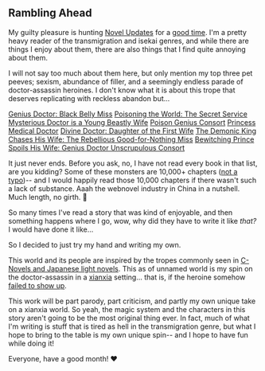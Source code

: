 ## Rambling Ahead

My guilty pleasure is hunting [Novel Updates](https://www.novelupdates.com/) for a [good time](Webnovel-Recommendations.md). I'm a pretty heavy reader of the transmigration and isekai genres, and while there are things I enjoy about them, there are also things that I find quite annoying about them. 

I will not say too much about them here, but only mention my top three pet peeves; sexism, abundance of filler, and a seemingly endless parade of doctor-assassin heroines. I don't know what it is about this trope that deserves replicating with reckless abandon but...

[Genius Doctor: Black Belly Miss](https://www.novelupdates.com/series/genius-doctor-black-belly-miss/)
[Poisoning the World: The Secret Service Mysterious Doctor is a Young Beastly Wife](https://www.novelupdates.com/series/poisoning-the-world-the-secret-service-mysterious-doctor-is-a-young-beastly-wife/)
[Poison Genius Consort](https://www.novelupdates.com/series/poison-genius-consort/)
[Princess Medical Doctor](https://www.novelupdates.com/series/princess-medical-doctor/)
[Divine Doctor: Daughter of the First Wife](https://www.novelupdates.com/series/divine-doctor-daughter-of-the-first-wife/)
[The Demonic King Chases His Wife: The Rebellious Good-for-Nothing Miss](https://www.novelupdates.com/series/the-demonic-king-chases-his-wife-the-rebellious-good-for-nothing-miss/)
[Bewitching Prince Spoils His Wife: Genius Doctor Unscrupulous Consort](https://www.novelupdates.com/series/bewitching-prince-spoils-his-wife-genius-doctor-unscrupulous-consort/)

It just never ends. Before you ask, no, I have not read every book in that list, are you kidding? Some of these monsters are 10,000+ chapters ([not a typo](https://www.novelupdates.com/series/bewitching-prince-spoils-his-wife-genius-doctor-unscrupulous-consort/))--  and I would happily read those 10,000 chapters if there wasn't such a lack of substance. Aaah the webnovel industry in China in a nutshell. Much length, no girth. 🤭

So many times I've read a story that was kind of enjoyable, and then something happens where I go, wow, why did they have to write it like _that?_ I would have done it like...

So I decided to just try my hand and writing my own. 

This world and its people are inspired by the tropes commonly seen in [C-Novels and Japanese light novels](https://www.novelupdates.com). This as of unnamed world is my spin on the doctor-assassin in a [xianxia](https://en.wikipedia.org/wiki/Xianxia_(genre)) setting... that is, if the heroine somehow [failed to show up](TianDiRen-Blurb). 

This work will be part parody, part criticism, and partly my own unique take on a xianxia world. So yeah, the magic system and the characters in this story aren't going to be the most original thing ever. In fact, much of what I'm writing is stuff that is tired as hell in the transmigration genre, but what I hope to bring to the table is my own unique spin-- and I hope to have fun while doing it!

Everyone, have a good month! ❤️ 
